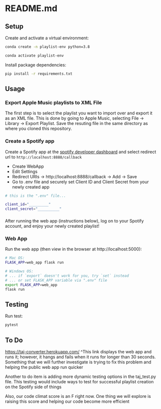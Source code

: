 # README.md
## Setup

Create and activate a virtual environment:

```sh
conda create -n playlist-env python=3.8

conda activate playlist-env
```

Install package dependencies:

```sh
pip install -r requirements.txt
```

## Usage

### Export Apple Music playlists to XML File
The first step is to select the playlist you want to import over and export it as an XML file. 
This is done by going to Apple Music, selecting File -> Library -> Export Playlist. 
Save the resuting file in the same directory as where you cloned this repository.

### Create a Spotify app 
Create a Spotify app at the [spotify developer dashboard](https://developer.spotify.com/dashboard/applications) and select redirect url to `http://localhost:8888/callback`
- Create WebApp
- Edit Settings
- Redirect URIs -> http://localhost:8888/callback -> Add -> Save
- Go to .env file and securely set Client ID and Client Secret from your newly created app 

```sh
# this is the ".env" file...

client_id="_________"
client_secret="__________"
```


###
After running the web app (instructions below), log on to your Spotify account, and enjoy your newly created playlist!

### Web App

Run the web app (then view in the browser at http://localhost:5000):

```sh
# Mac OS:
FLASK_APP=web_app flask run

# Windows OS:
# ... if `export` doesn't work for you, try `set` instead
# ... or set FLASK_APP variable via ".env" file
export FLASK_APP=web_app
flask run
```

## Testing

Run test:
```sh
pytest
```

## To Do

https://taj-converter.herokuapp.com/
^This link displays the web app and runs it; however, it hangs and fails when it runs for longer than 30 seconds. Something that we will further investigate is trying to fix this problem and helping the public web app run quicker

Another to do item is adding more dynamic testing options in the taj_test.py file. This testing would include ways to test for successful playlist creation on the Spotify side of things

Also, our code climat score is an F right now. One thing we will explore is raising this score and helping our code become more efficient

